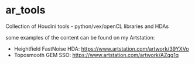 # ar_tools
 Collection of Houdini tools - python/vex/openCL libraries and HDAs

 some examples of the content can be found on my Artstation:
- Heightfield FastNoise HDA: https://www.artstation.com/artwork/39YXVo
- Toposmooth GEM SSO: https://www.artstation.com/artwork/AZqg1q
